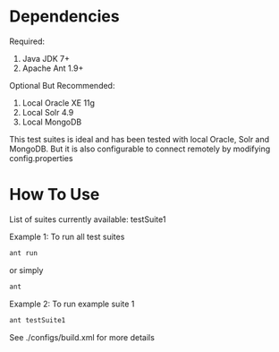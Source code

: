 Dependencies
===============

Required:

  1. Java JDK 7+
  2. Apache Ant 1.9+
  
Optional But Recommended:

  1. Local Oracle XE 11g
  2. Local Solr 4.9
  3. Local MongoDB

This test suites is ideal and has been tested with local Oracle, Solr and MongoDB. But it is also configurable to connect remotely by modifying config.properties
  
How To Use
===============

List of suites currently available:
testSuite1

Example 1: To run all test suites
```sh
ant run
```
or simply
```sh
ant
```

Example 2: To run example suite 1
```sh
ant testSuite1
```

See ./configs/build.xml for more details
